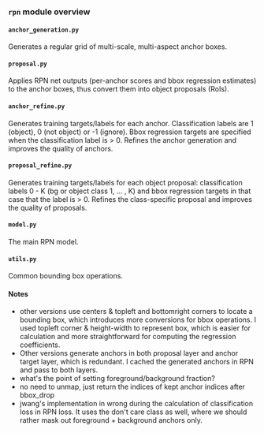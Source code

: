 ### `rpn` module overview

#### `anchor_generation.py`
Generates a regular grid of multi-scale, multi-aspect anchor boxes.

#### `proposal.py`
Applies RPN net outputs (per-anchor scores and bbox regression estimates) to the anchor boxes, thus convert them into object proposals (RoIs).

#### `anchor_refine.py`
Generates training targets/labels for each anchor. Classification labels are 1 (object), 0 (not object) or -1 (ignore). Bbox regression targets are specified when the classification label is > 0. Refines the anchor generation and improves the quality of anchors.

#### `proposal_refine.py`
Generates training targets/labels for each object proposal: classification labels 0 - K (bg or object class 1, ... , K)
and bbox regression targets in that case that the label is > 0. Refines the class-specific proposal and improves the quality of proposals.

#### `model.py`
The main RPN model.

#### `utils.py`
Common bounding box operations.

#### Notes
* other versions use centers & topleft and bottomright corners to locate a bounding box, which introduces more conversions for bbox operations. I used topleft corner & height-width to represent box, which is easier for calculation and more straightforward for computing the regression coefficients.
* Other versions generate anchors in both proposal layer and anchor target layer, which is redundant. I cached the generated anchors in RPN and pass to both layers.
* what's the point of setting foreground/background fraction?
* no need to unmap, just return the indices of kept anchor indices after bbox_drop
* jwang's implementation in wrong during the calculation of classification loss in RPN loss. It uses the don't care class as well, where we should rather mask out foreground + background anchors only.
